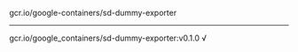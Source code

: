 gcr.io/google-containers/sd-dummy-exporter 

----
gcr.io/google_containers/sd-dummy-exporter:v0.1.0 √

